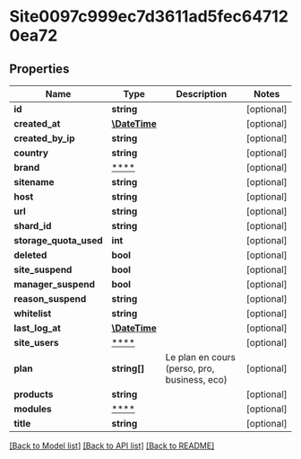 # Site0097c999ec7d3611ad5fec647120ea72

## Properties
Name | Type | Description | Notes
------------ | ------------- | ------------- | -------------
**id** | **string** |  | [optional] 
**created_at** | [**\DateTime**](\DateTime.md) |  | [optional] 
**created_by_ip** | **string** |  | [optional] 
**country** | **string** |  | [optional] 
**brand** | [****](.md) |  | [optional] 
**sitename** | **string** |  | [optional] 
**host** | **string** |  | [optional] 
**url** | **string** |  | [optional] 
**shard_id** | **string** |  | [optional] 
**storage_quota_used** | **int** |  | [optional] 
**deleted** | **bool** |  | [optional] 
**site_suspend** | **bool** |  | [optional] 
**manager_suspend** | **bool** |  | [optional] 
**reason_suspend** | **string** |  | [optional] 
**whitelist** | **string** |  | [optional] 
**last_log_at** | [**\DateTime**](\DateTime.md) |  | [optional] 
**site_users** | [****](.md) |  | [optional] 
**plan** | **string[]** | Le plan en cours (perso, pro, business, eco) | [optional] 
**products** | **string** |  | [optional] 
**modules** | [****](.md) |  | [optional] 
**title** | **string** |  | [optional] 

[[Back to Model list]](../../README.md#documentation-for-models) [[Back to API list]](../../README.md#documentation-for-api-endpoints) [[Back to README]](../../README.md)

